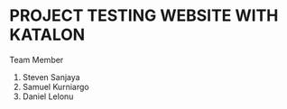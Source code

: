 # PROJECT TESTING WEBSITE WITH KATALON

Team Member
1. Steven Sanjaya
2. Samuel Kurniargo
3. Daniel Lelonu
